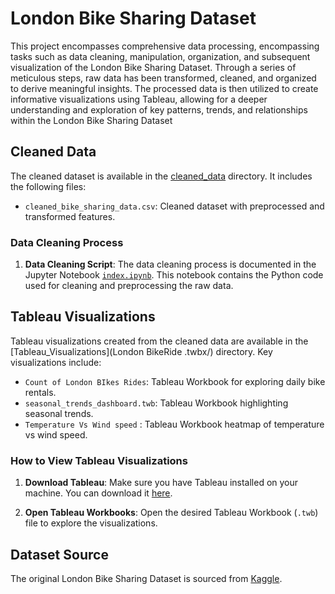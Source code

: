 # London Bike Sharing Dataset
This project encompasses comprehensive data processing, encompassing tasks such as data cleaning, manipulation, organization, and subsequent visualization of the London Bike Sharing Dataset. Through a series of meticulous steps, raw data has been transformed, cleaned, and organized to derive meaningful insights. The processed data is then utilized to create informative visualizations using Tableau, allowing for a deeper understanding and exploration of key patterns, trends, and relationships within the London Bike Sharing Dataset

## Cleaned Data

The cleaned dataset is available in the [cleaned_data](bikes.xlsx/) directory. It includes the following files:

- `cleaned_bike_sharing_data.csv`: Cleaned dataset with preprocessed and transformed features.

### Data Cleaning Process

1. **Data Cleaning Script**: The data cleaning process is documented in the Jupyter Notebook [`index.ipynb`](index.ipynb). This notebook contains the Python code used for cleaning and preprocessing the raw data.

## Tableau Visualizations

Tableau visualizations created from the cleaned data are available in the [Tableau_Visualizations](London BikeRide .twbx/) directory. Key visualizations include:

- `Count of London BIkes Rides`: Tableau Workbook for exploring daily bike rentals.
- `seasonal_trends_dashboard.twb`: Tableau Workbook highlighting seasonal trends.
- `Temperature Vs Wind speed` : Tableau Workbook heatmap of temperature vs wind speed.

### How to View Tableau Visualizations

1. **Download Tableau**: Make sure you have Tableau installed on your machine. You can download it [here](https://public.tableau.com/views/LondonBikeRide_17062582592720/Dashboard2?:language=en-US&:display_count=n&:origin=viz_share_link).

2. **Open Tableau Workbooks**: Open the desired Tableau Workbook (`.twb`) file to explore the visualizations.

## Dataset Source

The original London Bike Sharing Dataset is sourced from [Kaggle](https://www.kaggle.com/datasets/hmavrodiev/london-bike-sharing-dataset).

